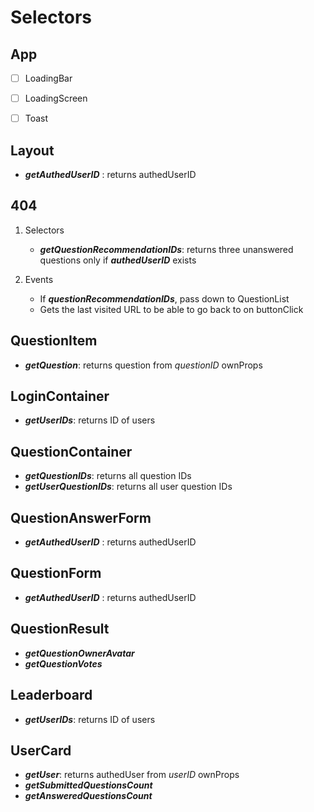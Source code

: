 # Selectors

## App

- [ ] LoadingBar

- [ ] LoadingScreen

- [ ] Toast

## Layout

- **_getAuthedUserID_** : returns authedUserID

## 404

1. Selectors

   - **_getQuestionRecommendationIDs_**: returns three unanswered questions only if **_authedUserID_** exists

2. Events
   - If **_questionRecommendationIDs_**, pass down to QuestionList
   - Gets the last visited URL to be able to go back to on buttonClick

## QuestionItem

- **_getQuestion_**: returns question from _questionID_ ownProps

## LoginContainer

- **_getUserIDs_**: returns ID of users

## QuestionContainer

- **_getQuestionIDs_**: returns all question IDs
- **_getUserQuestionIDs_**: returns all user question IDs

## QuestionAnswerForm

- **_getAuthedUserID_** : returns authedUserID

## QuestionForm

- **_getAuthedUserID_** : returns authedUserID

## QuestionResult

- **_getQuestionOwnerAvatar_**
- **_getQuestionVotes_**

## Leaderboard

- **_getUserIDs_**: returns ID of users

## UserCard

- **_getUser_**: returns authedUser from _userID_ ownProps
- **_getSubmittedQuestionsCount_**
- **_getAnsweredQuestionsCount_**

